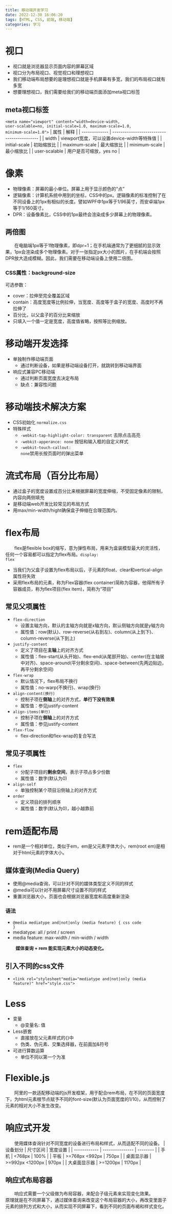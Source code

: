 ```yaml
---
title: 移动端开发学习
date: 2022-12-30 16:06:20
tags: [HTML, CSS, 前端, 移动端]
categories: 学习
---
```

# 视口
- 视口就是浏览器显示页面内容的屏幕区域
- 视口分为布局视口、视觉视口和理想视口
- 我们移动端布局想要的是理想视口就是手机屏幕有多宽，我们的布局视口就有多宽
- 想要理想视口，我们需要给我们的移动端页面添加meta视口标签

## meta视口标签
<code>&lt;meta name="viewport" content="width=device-width, user-scalable=no, initial-scale=1.0, maximum-scale=1.0, minimum-scale=1.0"&gt;</code>
| 属性          | 解释                                       |
| ------------- | ------------------------------------------ |
| width         | viewport宽度，可以设置device-width等特殊值 |
| initial-scale | 初始缩放比                                 |
| maximum-scale | 最大缩放比                                 |
| minimum-scale | 最小缩放比                                 |
| user-scalable | 用户是否可缩放，yes no                     |

# 像素
- 物理像素：屏幕的最小单位。屏幕上用于显示颜色的“点”
- 逻辑像素：计算机系统中用到的坐标，CSS中的px。逻辑像素的标准控制了在不同设备上的1px有相似的长度。譬如WPF中1px等于1/96英寸，而安卓端1px等于1/160英寸。
- DPR：设备像素比，CSS中的1px最终会渲染成多少屏幕上的物理像素。

## 两倍图
&emsp;&emsp;在电脑端1px等于1物理像素，即dpr=1；在手机端通常为了更细腻的显示效果，1px会渲染成多个物理像素。对于一张指定px大小的图片，在手机端会按照DPR放大造成模糊。因此，我们需要在移动端设备上使用二倍图。

### CSS属性：background-size
可选参数：
- cover：拉伸至完全覆盖区域
- contain：高度宽度等比例拉伸，当宽度、高度等于盒子的宽度、高度时不再拉伸了
- 百分比，以父盒子的百分比来缩放
- 只填入一个值一定是宽度，高度值省略，按照等比例缩放。

# 移动端开发选择
- 单独制作移动端页面
  - 通过判断设备，如果是移动端设备打开，就跳转到移动端界面
- 响应式兼容PC移动端
  - 通过判断页面宽度去决定布局
  - 缺点：兼容性问题

# 移动端技术解决方案
- CSS初始化 <code>normalize.css</code>
- 特殊样式
  - <code>-webkit-tap-highlight-color: transparent</code> 去除点击高亮
  - <code>-webkit-apperance: none</code> 按钮和输入框的自定义样式
  - <code>-webkit-touch-callout: none</code>禁用长按页面时的弹出菜单

# 流式布局（百分比布局）
- 通过盒子的宽度设置成百分比来根据屏幕的宽度伸缩，不受固定像素的限制，内容向两侧填充
- 是移动端web开发比较常见的布局方式
- 用max/min-width/hight确保盒子伸缩在合理范围内。

# flex布局
&emsp;&emsp;flex是flexible box的缩写，意为弹性布局，用来为盒装模型最大的灵活性，任何一个容易都可以指定为flex布局。<code>display: flex</code>
- 当我们为父盒子设置为flex布局以后，子元素的float、clear和vertical-align属性将失效
- 采用flex布局的元素，称为Flex容器(flex container)简称为容器，他得所有子容器成员，称为flex项目(flex item)，简称为“项目”

## 常见父项属性
- <code>flex-direction</code> 
  - 设置主轴方向，默认的主轴方向就是x轴方向，默认侧轴方向就是y轴方向
  - 属性值：row(默认)、row-reverse(从右到左)、column(从上到下)、column-reverse(从下到上)
- <code>justify-content</code>
  - 定义了项目在**主轴**上的对齐方式
  - 属性值：flex-start(从头开始)、flex-end(从尾部开始)、center(在主轴居中对齐)、space-around(平分剩余空间)、space-between(先两边贴边，再平分剩余空间)
- <code>flex-wrap</code>
  - 默认情况下，flex布局不换行
  - 属性值：no-warp(不换行)、wrap(换行)
- <code>align-content(换行)</code>
  - 控制子项在**侧轴**上的对齐方式，**单行下没有效果**
  - 属性值：参见justify-content
- <code>align-items(单行)</code>
  - 控制子项在**侧轴**上的对齐方式
  - 属性值：参见justify-content
- <code>flex-flow</code>
  - flex-direction和flex-wrap的复合写法

## 常见子项属性
- <code>flex</code>
  - 分配子项目的**剩余空间**，表示子项占多少份数
  - 属性值：数字(默认为0) 
- <code>align-self</code>
  - 单独控制某个项目沿侧轴上的对齐方式
- <code>order</code>
  - 定义项目的排列顺序
  - 属性值：数字(默认为0)，越小越靠前

# rem适配布局
- rem是一个相对单位，类似于em，em是父元素字体大小，rem(root em)是相对于html元素的字体大小。

## 媒体查询(Media Query)
- 使用@media查询，可以针对不同的媒体类型定义不同的样式
- @media可以针对不用屏幕尺寸设置不同的样式
- 重置浏览器大小，页面也会根据浏览器宽度和高度重新渲染
### 语法
- <code>@media mediatype and|not|only (media feature) { css code }</code>
- mediatype: all / print / screen
- media feature: max-width / min-width / width

&emsp;&emsp; **媒体查询 + rem 能实现元素大小的动态变化。**

## 引入不同的css文件
- <code>&lt;link rel="stylesheet"media="mediatype and|not|only (media feature)" href="style.css"&gt;</code>

# Less
- 变量
  - @变量名: 值
- Less嵌套
  - 直接放在父元素样式的{}中
  - 伪类、伪元素、交集选择器，在前面加&符号
- 可进行算数运算
  - 单位不同以第一个为准

# Flexible.js
&emsp;&emsp;阿里的一款适配移动端的js开发框架，用于配合rem布局，在不同的页面宽度下，为html元素根节点赋予不同的font-size(默认为页面宽度的1/10)，从而控制了元素的相对大小不发生改变。

# 响应式开发
&emsp;&emsp;使用媒体查询针对不同宽度的设备进行布局和样式，从而适配不同的设备。
| 设备划分     | 尺寸区间        | 宽度设置 |
| ------------ | --------------- | -------- |
| 手机         | <768px          | 100%     |
| 平板         | >=768px <992px  | 750px    |
| 桌面显示器   | >=992px <1200px | 970px    |
| 大桌面显示器 | >=1200px        | 1170px   |

## 响应式布局容器
&emsp;&emsp;响应式需要一个父级做为布局容器，来配合子级元素来实现变化效果。
&emsp;&emsp;原理就是在不同屏幕下，通过媒体查询来改变这个布局容器的大小，再改变里面子元素的排列方式和大小，从而实现不同屏幕下，看到不同的页面布褐和样式变化。

